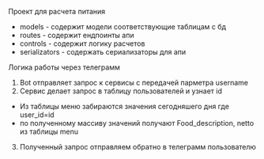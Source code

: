
Проект для расчета питания

- models - содержит модели соответствующие таблицам с бд
- routes - содержит ендпоинты апи
- controls - содержит логику расчетов
- serializators - содержать сериализаторы для апи


Логика работы через телеграмм

1. Bot отправляет запрос к сервисы с передачей парметра username
2. Сервис делает запрос в таблицу пользователей и узнает id
-  Из таблицы меню забираются значения сегодняшего дня где user_id=id
- по полученному массиву значений получают Food_description, netto из таблицы menu
3. Полученный запрос отправляем обратно в телеграмм пользователю